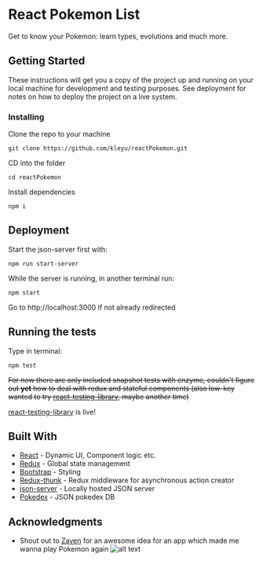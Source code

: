 # React Pokemon List

Get to know your Pokemon: learn types, evolutions and much more.

## Getting Started

These instructions will get you a copy of the project up and running on your local machine for development and testing purposes. See deployment for notes on how to deploy the project on a live system.

### Installing

Clone the repo to your machine

```
git clone https://github.com/kleyu/reactPokemon.git
```

CD into the folder

```
cd reactPokemon
```

Install dependencies

```
npm i
```

## Deployment

Start the json-server first with:

```
npm run start-server
```

While the server is running, in another terminal run:

```
npm start
```

Go to http://localhost:3000 if not already redirected

## Running the tests

Type in terminal:

```
npm test
```

~~For now there are only included snapshot tests with enzyme, couldn't figure out **yet** how to deal with redux and stateful components (also low-key wanted to try [react-testing-library](https://github.com/kentcdodds/react-testing-library), maybe another time)~~

[react-testing-library](https://github.com/kentcdodds/react-testing-library) is live!

## Built With

- [React](https://github.com/facebook/react) - Dynamic UI, Component logic etc.
- [Redux](https://github.com/reduxjs/redux) - Global state management
- [Bootstrap](https://github.com/twbs/bootstrap) - Styling
- [Redux-thunk](https://github.com/reduxjs/redux-thunk) - Redux middleware for asynchronous action creator
- [json-server](https://github.com/typicode/json-server) - Locally hosted JSON server
- [Pokedex](https://raw.githubusercontent.com/Biuni/PokemonGO-Pokedex/master/pokedex.json) - JSON pokedex DB

## Acknowledgments

- Shout out to [Zaven](https://zaven.co/) for an awesome idea for an app which made me wanna play Pokemon again
  ![alt text](http://www.emuinfo.pl/info/screeny/3/35195%5B6%5D.png "Pokemon Fire Red ")
